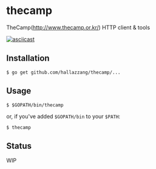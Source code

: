 # thecamp

TheCamp(http://www.thecamp.or.kr/) HTTP client &amp; tools

[![asciicast](https://asciinema.org/a/209732.svg)](https://asciinema.org/a/209732)

## Installation

```
$ go get github.com/hallazzang/thecamp/...
```

## Usage

```
$ $GOPATH/bin/thecamp
```

or, if you've added `$GOPATH/bin` to your `$PATH`:

```
$ thecamp
```

## Status

WIP

